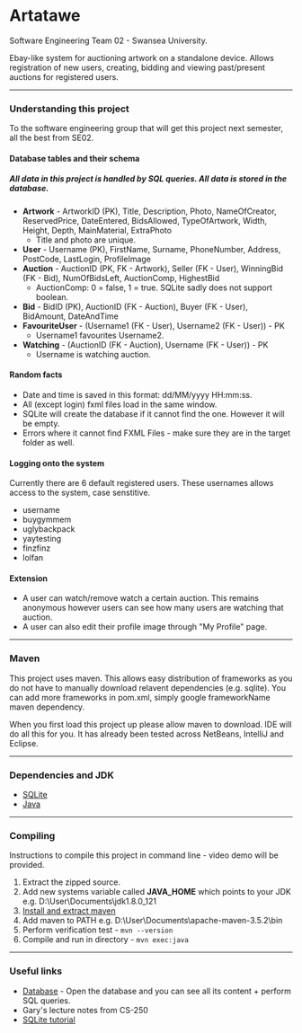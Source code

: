 # Artatawe

Software Engineering Team 02 - Swansea University.

Ebay-like system for auctioning artwork on a standalone device. Allows registration of new users, creating, bidding and viewing past/present auctions for registered users. 
***
### Understanding this project
To the software engineering group that will get this project next semester, all the best from SE02. 

#### Database tables and their schema
##### All data in this project is handled by SQL queries. All data is stored in the database.
* **Artwork** - ArtworkID (PK), Title, Description, Photo, NameOfCreator, ReservedPrice, DateEntered, BidsAllowed, TypeOfArtwork, Width, Height, Depth, MainMaterial, ExtraPhoto
  - Title and photo are unique.
* **User** - Username (PK), FirstName, Surname, PhoneNumber, Address, PostCode, LastLogin, ProfileImage
* **Auction** - AuctionID (PK, FK - Artwork), Seller (FK - User), WinningBid (FK - Bid), NumOfBidsLeft, AuctionComp, HighestBid
  - AuctionComp: 0 = false, 1 = true. SQLite sadly does not support boolean.
* **Bid** - BidID (PK), AuctionID (FK - Auction), Buyer (FK - User), BidAmount, DateAndTime
* **FavouriteUser** - (Username1 (FK - User), Username2 (FK - User)) - PK
  - Username1 favourites Username2.
* **Watching** - (AuctionID (FK - Auction), Username (FK - User)) - PK
  - Username is watching auction.

#### Random facts
* Date and time is saved in this format: dd/MM/yyyy HH:mm:ss.
* All (except login) fxml files load in the same window.
* SQLite will create the database if it cannot find the one. However it will be empty.
* Errors where it cannot find FXML Files - make sure they are in the target folder as well.

#### Logging onto the system
Currently there are 6 default registered users. These usernames allows access to the system, case senstitive.
* username
* buygymmem
* uglybackpack
* yaytesting
* finzfinz
* lolfan

#### Extension
* A user can watch/remove watch a certain auction. This remains anonymous however users can see how many users are watching that auction.
* A user can also edit their profile image through "My Profile" page.
*** 
### Maven
This project uses maven. This allows easy distribution of frameworks as you do not have to manually download relavent dependencies (e.g. sqlite). You can add more frameworks in pom.xml, simply google frameworkName maven dependency. 

When you first load this project up please allow maven to download. IDE will do all this for you. It has already been tested across NetBeans, IntelliJ and Eclipse. 

*** 
### Dependencies and JDK
* [SQLite](https://mvnrepository.com/artifact/org.xerial/sqlite-jdbc/3.21.0)
* [Java](http://www.oracle.com/technetwork/java/javase/downloads/jdk8-downloads-2133151.html)
***
### Compiling
Instructions to compile this project in command line - video demo will be provided.
1. Extract the zipped source.
2. Add new systems variable called **JAVA_HOME** which points to your JDK e.g. D:\User\Documents\jdk1.8.0_121
3. [Install and extract maven](http://maven.apache.org/download.cgi)
4. Add maven to PATH e.g. D:\User\Documents\apache-maven-3.5.2\bin
5. Perform verification test - ```mvn --version```
6. Compile and run in directory - ```mvn exec:java```

***
### Useful links
* [Database](https://sqliteonline.com/) - Open the database and you can see all its content + perform SQL queries.
* Gary's lecture notes from CS-250
* [SQLite tutorial](http://www.sqlitetutorial.net/)

















